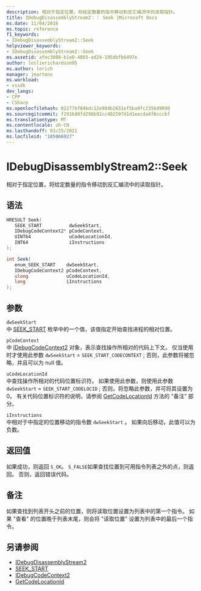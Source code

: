 ```yaml
---
description: 相对于指定位置，将给定数量的指令移动到反汇编流中的读取指针。
title: IDebugDisassemblyStream2：： Seek |Microsoft Docs
ms.date: 11/04/2016
ms.topic: reference
f1_keywords:
- IDebugDisassemblyStream2::Seek
helpviewer_keywords:
- IDebugDisassemblyStream2::Seek
ms.assetid: afec3008-b1e0-4803-ad24-195dbfb6497e
author: leslierichardson95
ms.author: lerich
manager: jmartens
ms.workload:
- vssdk
dev_langs:
- CPP
- CSharp
ms.openlocfilehash: 02277bf84bdc12e904b2651ef5ba9fc2356d9090
ms.sourcegitcommit: f2916d8fd296b92cc402597d1d1eecda4f6cccbf
ms.translationtype: MT
ms.contentlocale: zh-CN
ms.lasthandoff: 03/25/2021
ms.locfileid: "105066927"
---
```

# <a name="idebugdisassemblystream2seek"></a>IDebugDisassemblyStream2::Seek
相对于指定位置，将给定数量的指令移动到反汇编流中的读取指针。

## <a name="syntax"></a>语法

```cpp
HRESULT Seek( 
   SEEK_START          dwSeekStart,
   IDebugCodeContext2* pCodeContext,
   UINT64              uCodeLocationId,
   INT64               iInstructions
);
```

```csharp
int Seek( 
   enum_SEEK_START    dwSeekStart,
   IDebugCodeContext2 pCodeContext,
   ulong              uCodeLocationId,
   long               iInstructions
);
```

## <a name="parameters"></a>参数
`dwSeekStart`\
中 [SEEK_START](../../../extensibility/debugger/reference/seek-start.md) 枚举中的一个值，该值指定开始查找进程的相对位置。

`pCodeContext`\
中 [IDebugCodeContext2](../../../extensibility/debugger/reference/idebugcodecontext2.md) 对象，表示查找操作所相对的代码上下文。 仅当使用时才使用此参数 `dwSeekStart`  =  `SEEK_START_CODECONTEXT` ; 否则，此参数将被忽略，并且可以为 null 值。

`uCodeLocationId`\
中查找操作所相对的代码位置标识符。 如果使用此参数，则使用此参数 `dwSeekStart`  =  `SEEK_START_CODELOCID` ; 否则，将忽略此参数，并可将其设置为0。 有关代码位置标识符的说明，请参阅 [GetCodeLocationId](../../../extensibility/debugger/reference/idebugdisassemblystream2-getcodelocationid.md) 方法的 "备注" 部分。

`iInstructions`\
中相对于中指定的位置移动的指令数 `dwSeekStart` 。 如果向后移动，此值可以为负数。

## <a name="return-value"></a>返回值
 如果成功，则返回 `S_OK`。 `S_FALSE`如果查找位置到可用指令列表之外的点，则返回。 否则，返回错误代码。

## <a name="remarks"></a>备注
 如果查找到列表开头之前的位置，则将读取位置设置为列表中的第一个指令。 如果 "查看" 的位置晚于列表末尾，则会将 "读取位置" 设置为列表中的最后一个指令。

## <a name="see-also"></a>另请参阅
- [IDebugDisassemblyStream2](../../../extensibility/debugger/reference/idebugdisassemblystream2.md)
- [SEEK_START](../../../extensibility/debugger/reference/seek-start.md)
- [IDebugCodeContext2](../../../extensibility/debugger/reference/idebugcodecontext2.md)
- [GetCodeLocationId](../../../extensibility/debugger/reference/idebugdisassemblystream2-getcodelocationid.md)

